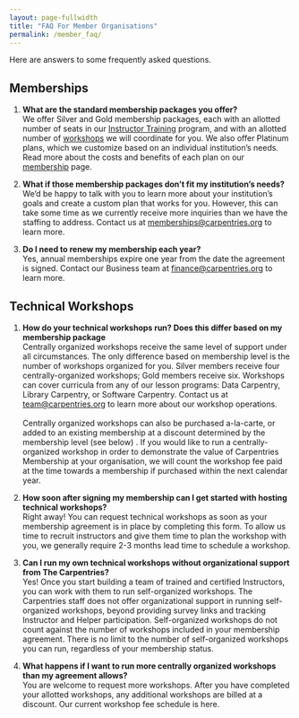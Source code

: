 ```yaml
---
layout: page-fullwidth
title: "FAQ For Member Organisations"
permalink: /member_faq/
---
```


Here are answers to some frequently asked questions.  

## Memberships

1. **What are the standard membership packages you offer?**<br>
We offer Silver and Gold membership packages, each with an allotted number of seats in our [Instructor Training](https://carpentries.github.io/instructor-training/) program, and with an allotted number of [workshops](/workshops) we will coordinate for you. We also offer Platinum plans, which we customize based on an individual institution’s needs.  Read more about the costs and benefits of each plan on our [membership](/membership) page.  

1. **What if those membership packages don’t fit my institution’s needs?**<br>
We’d be happy to talk with you to learn more about your institution’s goals and create a custom plan that works for you. However, this can take some time as we currently receive more inquiries than we have the staffing to address. Contact us at [memberships@carpentries.org](mailto:memberships@carpentries.org) to learn more. 

1. **Do I need to renew my membership each year?**<br>
Yes, annual memberships expire one year from the date the agreement is signed.  Contact our Business team at [finance@carpentries.org](mailto:finance@carpentries.org) to learn more.

## Technical Workshops

1. **How do your technical workshops run? Does this differ based on my membership package**<br> 
Centrally organized workshops receive the same level of support under all circumstances.  The only difference based on membership level is the number of workshops organized for you.  Silver members receive four centrally-organized workshops; Gold members receive six. Workshops can cover curricula from any of our lesson programs: Data Carpentry, Library Carpentry, or Software Carpentry.  Contact us at team@carpentries.org to learn more about our workshop operations.<br><br>
Centrally organized workshops can also be purchased a-la-carte, or added to an existing membership at a discount determined by the membership level (see below) . If you would like to run a centrally-organized workshop in order to demonstrate the value of Carpentries Membership at your organisation, we will count the workshop fee paid at the time towards a  membership if purchased within the next calendar year.


1. **How soon after signing my membership can I get started with hosting technical workshops?**<br>
Right away! You can request technical workshops as soon as your membership agreement is in place by completing this form. To allow us time to recruit instructors and give them time to plan the workshop with you, we generally require 2-3 months lead time to schedule a workshop.  

1. **Can I run my own technical workshops without organizational support from The Carpentries?**<br>
Yes! Once you start building a team of trained and certified Instructors, you can work with them to run self-organized workshops. The Carpentries staff does not offer organizational support in running self-organized workshops, beyond providing survey links and tracking Instructor and Helper participation. Self-organized workshops do not count against the number of workshops included in your membership agreement.  There is no limit to the number of self-organized workshops you can run, regardless of your membership status.

1. **What happens if I want to run more centrally organized workshops than my agreement allows?**<br>
You are welcome to request more workshops. After you have completed your allotted workshops, any additional workshops are billed at a discount. Our current workshop fee schedule is here.
